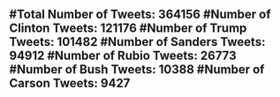 #Total Number of Tweets: 364156 
#Number of Clinton Tweets: 121176
#Number of Trump Tweets: 101482
#Number of Sanders Tweets: 94912
#Number of Rubio Tweets: 26773
#Number of Bush Tweets: 10388
#Number of Carson Tweets: 9427
---
